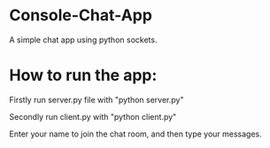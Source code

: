 # Console-Chat-App 

A simple chat app using python sockets.

# How to run the app: 

Firstly run server.py file with "python server.py"


Secondly run client.py with "python client.py" 

Enter your name to join the chat room, and then type your messages. 


